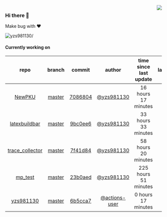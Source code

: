<img align="right" src="https://github-readme-stats.vercel.app/api?username=yzs981130&show_icons=true&hide_title=true" />

### Hi there 👋


Make bug with ❤️

<p align="left"> <img src=https://komarev.com/ghpvc/?username=yzs981130 alt=yzs981130/> </p>


<!--
**yzs981130/yzs981130** is a ✨ _special_ ✨ repository because its `README.md` (this file) appears on your GitHub profile.

Here are some ideas to get you started:

- 🔭 I’m currently working on ...
- 🌱 I’m currently learning ...
- 👯 I’m looking to collaborate on ...
- 🤔 I’m looking for help with ...
- 💬 Ask me about ...
- 📫 How to reach me: ...
- 😄 Pronouns: ...
- ⚡ Fun fact: ...
-->

#### Currently working on


| repo | branch | commit | author | time since last update | language |
|:---:|:---:|:---:|:---:|:---:|:---:|
| [NewPKU](https://github.com/yzs981130/NewPKU) | [master](https://github.com/yzs981130/NewPKU/tree/master) |[7086804](https://github.com/yzs981130/NewPKU/commit/70868043af38731d14f4d676078d89d8e31f2c54) | [@yzs981130](https://github.com/yzs981130) |16 hours 17 minutes | ![](https://img.shields.io/github/languages/top/yzs981130/NewPKU)|
| [latexbuildbar](https://github.com/yzs981130/latexbuildbar) | [master](https://github.com/yzs981130/latexbuildbar/tree/master) |[9bc0ee6](https://github.com/yzs981130/latexbuildbar/commit/9bc0ee6ef88be54a4a42ad3b4b68f7f92143eeed) | [@yzs981130](https://github.com/yzs981130) |33 hours 33 minutes | ![](https://img.shields.io/github/languages/top/yzs981130/latexbuildbar)|
| [trace_collector](https://github.com/yzs981130/trace_collector) | [master](https://github.com/yzs981130/trace_collector/tree/master) |[7f41d84](https://github.com/yzs981130/trace_collector/commit/7f41d84ecb87a1183047c1db2fd68256b8db546b) | [@yzs981130](https://github.com/yzs981130) |58 hours 20 minutes | ![](https://img.shields.io/github/languages/top/yzs981130/trace_collector)|
| [mp_test](https://github.com/yzs981130/mp_test) | [master](https://github.com/yzs981130/mp_test/tree/master) |[23b0aed](https://github.com/yzs981130/mp_test/commit/23b0aed54b34e8506e3217d1120aec121d0af8bc) | [@yzs981130](https://github.com/yzs981130) |225 hours 51 minutes | ![](https://img.shields.io/github/languages/top/yzs981130/mp_test)|
| [yzs981130](https://github.com/yzs981130/yzs981130) | [master](https://github.com/yzs981130/yzs981130/tree/master) |[6b5cca7](https://github.com/yzs981130/yzs981130/commit/6b5cca7c31f793849477e41066a221a46bc3d294) | [@actions-user](https://github.com/actions-user) |0 hours 17 minutes | ![](https://img.shields.io/github/languages/top/yzs981130/yzs981130)|
